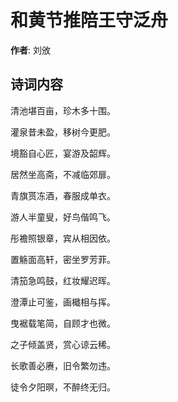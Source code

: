 # 和黄节推陪王守泛舟

**作者**: 刘攽

## 诗词内容

清池堪百亩，珍木多十围。

灌泉昔未盈，移树今更肥。

境豁自心匠，宴游及韶辉。

居然坐高斋，不减临郊扉。

青旗贳冻酒，春服成单衣。

游人半童叟，好鸟偕鸣飞。

彤襜照银章，宾从相因依。

置觞面高轩，密坐罗芳菲。

清笳急鸣鼓，红妆耀迟晖。

澄潭止可鉴，画檝相与挥。

曳裾载笔简，自顾才也微。

之子倾盖贤，赏心谅云稀。

长歌善必赓，旧令繁勿违。

徒令夕阳暝，不醉终无归。

